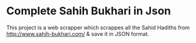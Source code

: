 # Complete Sahih Bukhari in Json

This project is a web scrapper which scrappes all the Sahid Hadiths from http://www.sahih-bukhari.com/ & save it in JSON format.
